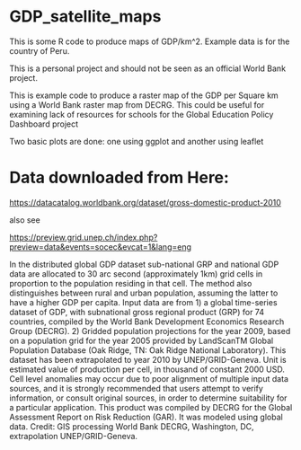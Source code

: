 # GDP_satellite_maps
This is some R code to produce maps of GDP/km^2.  Example data is for the country of Peru.  

This is a personal project and should not be seen as an official World Bank project.

This is example code to produce a raster map of the GDP per Square km using a World Bank raster map from DECRG.
This could be useful for examining lack of resources for schools for the Global Education Policy Dashboard project

Two basic plots are done: one using ggplot and another using leaflet

# Data downloaded from Here:
https://datacatalog.worldbank.org/dataset/gross-domestic-product-2010

also see

https://preview.grid.unep.ch/index.php?preview=data&events=socec&evcat=1&lang=eng

 In the distributed global GDP dataset sub-national GRP and national GDP data are allocated to
 30 arc second (approximately 1km) grid cells in proportion to the population residing in that cell.
 The method also distinguishes between rural and urban population, assuming the latter to have a higher
 GDP per capita. Input data are from 1) a global time-series dataset of GDP, with subnational gross regional
 product (GRP) for 74 countries, compiled by the World Bank Development Economics Research Group (DECRG). 2)
 Gridded population projections for the year 2009, based on a population grid for the year 2005 provided by
 LandScanTM Global Population Database (Oak Ridge, TN: Oak Ridge National Laboratory). This dataset has been
 extrapolated to year 2010 by UNEP/GRID-Geneva. Unit is estimated value of production per cell, in thousand of
 constant 2000 USD. Cell level anomalies may occur due to poor alignment of multiple input data sources, and it
 is strongly recommended that users attempt to verify information, or consult original sources, in order to determine
 suitability for a particular application. This product was compiled by DECRG for the Global Assessment Report on Risk
 Reduction (GAR). It was modeled using global data. Credit: GIS processing World Bank DECRG, Washington, DC,
 extrapolation UNEP/GRID-Geneva.
